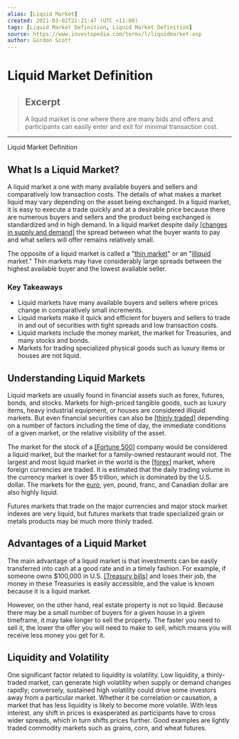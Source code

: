 ```yaml
---
alias: [Liquid Market]
created: 2021-03-02T21:21:47 (UTC +11:00)
tags: [Liquid Market Definition, Liquid Market Definition]
source: https://www.investopedia.com/terms/l/liquidmarket.asp
author: Gordon Scott
---
```


# Liquid Market Definition

> ## Excerpt
> A liquid market is one where there are many bids and offers and participants can easily enter and exit for minimal transaction cost.

---

Liquid Market Definition
## What Is a Liquid Market?

A liquid market a one with many available buyers and sellers and comparatively low transaction costs. The details of what makes a market liquid may vary depending on the asset being exchanged. In a liquid market, it is easy to execute a trade quickly and at a desirable price because there are numerous buyers and sellers and the product being exchanged is standardized and in high demand. In a liquid market despite daily [[changes in supply and demand]](https://www.investopedia.com/terms/c/change_in_supply.asp) the spread between what the buyer wants to pay and what sellers will offer remains relatively small.

The opposite of a liquid market is called a "[thin market](https://www.investopedia.com/terms/t/thinmarket.asp)" or an "[illiquid](https://www.investopedia.com/terms/i/illiquid.asp) market." Thin markets may have considerably large spreads between the highest available buyer and the lowest available seller.

### Key Takeaways

-   Liquid markets have many available buyers and sellers where prices change in comparatively small increments.
-   Liquid markets make it quick and efficient for buyers and sellers to trade in and out of securities with tight spreads and low transaction costs.
-   Liquid markets include the money market, the market for Treasuries, and many stocks and bonds.
-   Markets for trading specialized physical goods such as luxury items or houses are not liquid.

## Understanding Liquid Markets

Liquid markets are usually found in financial assets such as forex, futures, bonds, and stocks. Markets for high-priced tangible goods, such as luxury items, heavy industrial equipment, or houses are considered illiquid markets. But even financial securities can also be [[thinly traded]](https://www.investopedia.com/terms/t/thinly-traded.asp) depending on a number of factors including the time of day, the immediate conditions of a given market, or the relative visibility of the asset.

The market for the stock of a [[Fortune 500]](https://www.investopedia.com/terms/f/fortune500.asp) company would be considered a liquid market, but the market for a family-owned restaurant would not. The largest and most liquid market in the world is the [[forex]](https://www.investopedia.com/terms/f/forex.asp) market, where foreign currencies are traded. It is estimated that the daily trading volume in the currency market is over $5 trillion, which is dominated by the U.S. dollar. The markets for the [euro](https://www.investopedia.com/terms/e/euro.asp), yen, pound, franc, and Canadian dollar are also highly liquid.

Futures markets that trade on the major currencies and major stock market indexes are very liquid, but futures markets that trade specialized grain or metals products may be much more thinly traded.

## Advantages of a Liquid Market

The main advantage of a liquid market is that investments can be easily transferred into cash at a good rate and in a timely fashion. For example, if someone owns $100,000 in U.S. [[Treasury bills]](https://www.investopedia.com/articles/investing/073113/introduction-treasury-securities.asp) and loses their job, the money in these Treasuries is easily accessible, and the value is known because it is a liquid market.

However, on the other hand, real estate property is not so liquid. Because there may be a small number of buyers for a given house in a given timeframe, it may take longer to sell the property. The faster you need to sell it, the lower the offer you will need to make to sell, which means you will receive less money you get for it.

## Liquidity and Volatility

One significant factor related to liquidity is volatility. Low liquidity, a thinly-traded market, can generate high volatility when supply or demand changes rapidly; conversely, sustained high volatility could drive some investors away from a particular market. Whether it be correlation or causation, a market that has less liquidity is likely to become more volatile. With less interest, any shift in prices is exasperated as participants have to cross wider spreads, which in turn shifts prices further. Good examples are lightly traded commodity markets such as grains, corn, and wheat futures.
